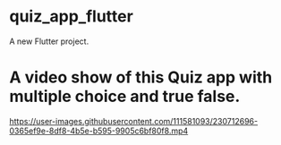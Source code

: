 # quiz_app_flutter

A new Flutter project.

# A video show of this Quiz app with multiple choice and true false.



https://user-images.githubusercontent.com/111581093/230712696-0365ef9e-8df8-4b5e-b595-9905c6bf80f8.mp4

